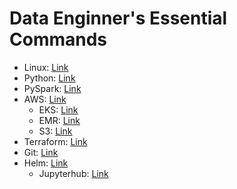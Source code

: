 # Data Enginner's Essential Commands

* Linux: [Link](Linux.md)
* Python: [Link](Python.md)
* PySpark: [Link](PySpark.md)
* AWS: [Link](AWS)
    * EKS: [Link](AWS/EKS.md)
    * EMR: [Link](AWS/EMR.md)
    * S3: [Link](AWS/S3.md)
* Terraform: [Link](terraform.md)
* Git: [Link](Git.md)
* Helm: [Link](Helm)
    * Jupyterhub: [Link](Helm/Jupyterhub.md)